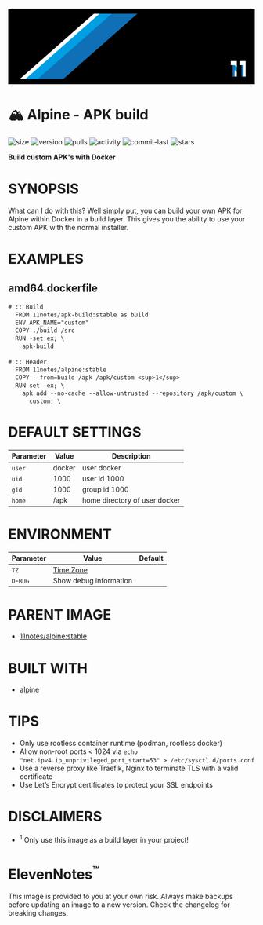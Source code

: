 ![Banner](https://github.com/11notes/defaults/blob/main/static/img/banner.png?raw=true)

# 🏔️ Alpine - APK build
![size](https://img.shields.io/docker/image-size/11notes/apk-build/stable?color=0eb305) ![version](https://img.shields.io/docker/v/11notes/apk-build/stable?color=eb7a09) ![pulls](https://img.shields.io/docker/pulls/11notes/apk-build?color=2b75d6) ![activity](https://img.shields.io/github/commit-activity/m/11notes/docker-apk-build?color=c91cb8) ![commit-last](https://img.shields.io/github/last-commit/11notes/docker-apk-build?color=c91cb8) ![stars](https://img.shields.io/docker/stars/11notes/apk-build?color=e6a50e)

**Build custom APK's with Docker**

# SYNOPSIS
What can I do with this? Well simply put, you can build your own APK for Alpine within Docker in a build layer. This gives you the ability to use your custom APK with the normal installer.

# EXAMPLES
## amd64.dockerfile
```shell
# :: Build
  FROM 11notes/apk-build:stable as build
  ENV APK_NAME="custom"
  COPY ./build /src
  RUN -set ex; \
    apk-build

# :: Header
  FROM 11notes/alpine:stable
  COPY --from=build /apk /apk/custom <sup>1</sup>
  RUN set -ex; \
    apk add --no-cache --allow-untrusted --repository /apk/custom \
      custom; \
```

# DEFAULT SETTINGS
| Parameter | Value | Description |
| --- | --- | --- |
| `user` | docker | user docker |
| `uid` | 1000 | user id 1000 |
| `gid` | 1000 | group id 1000 |
| `home` | /apk | home directory of user docker |

# ENVIRONMENT
| Parameter | Value | Default |
| --- | --- | --- |
| `TZ` | [Time Zone](https://en.wikipedia.org/wiki/List_of_tz_database_time_zones) | |
| `DEBUG` | Show debug information | |

# PARENT IMAGE
* [11notes/alpine:stable](https://hub.docker.com/r/11notes/alpine)

# BUILT WITH
* [alpine](https://alpinelinux.org)

# TIPS
* Only use rootless container runtime (podman, rootless docker)
* Allow non-root ports < 1024 via `echo "net.ipv4.ip_unprivileged_port_start=53" > /etc/sysctl.d/ports.conf`
* Use a reverse proxy like Traefik, Nginx to terminate TLS with a valid certificate
* Use Let’s Encrypt certificates to protect your SSL endpoints

# DISCLAIMERS
* <sup>1</sup> Only use this image as a build layer in your project!

# ElevenNotes<sup>™️</sup>
This image is provided to you at your own risk. Always make backups before updating an image to a new version. Check the changelog for breaking changes.
    